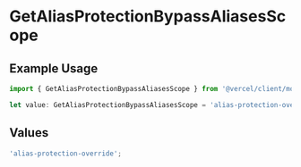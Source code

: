 # GetAliasProtectionBypassAliasesScope

## Example Usage

```typescript
import { GetAliasProtectionBypassAliasesScope } from '@vercel/client/models/operations';

let value: GetAliasProtectionBypassAliasesScope = 'alias-protection-override';
```

## Values

```typescript
'alias-protection-override';
```
